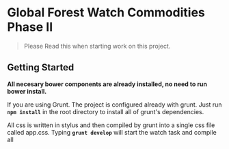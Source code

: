 # Global Forest Watch Commodities Phase II

> Please Read this when starting work on this project.


## Getting Started
<strong>All necesary bower components are already installed, no need to run bower install.</strong>
<p>If you are using Grunt.  The project is configured already with grunt.  Just run <strong><code>npm install</code></strong> in the root directory to install all of grunt's dependencies.</p>
<p>All css is written in stylus and then compiled by grunt into a single css file called app.css.  Typing <strong><code>grunt develop</code></strong> will start the watch task and compile all</p>


